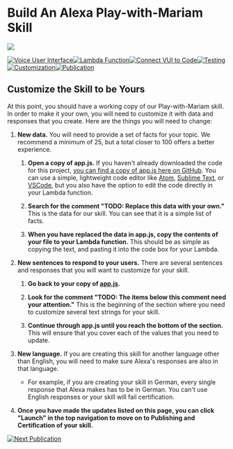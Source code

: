 # Build An Alexa Play-with-Mariam Skill
<img src="https://m.media-amazon.com/images/G/01/mobile-apps/dex/alexa/alexa-skills-kit/tutorials/quiz-game/header._TTH_.png" />

[![Voice User Interface](https://m.media-amazon.com/images/G/01/mobile-apps/dex/alexa/alexa-skills-kit/tutorials/navigation/1-locked._TTH_.png)](./1-voice-user-interface.md)[![Lambda Function](https://m.media-amazon.com/images/G/01/mobile-apps/dex/alexa/alexa-skills-kit/tutorials/navigation/2-locked._TTH_.png)](./2-lambda-function.md)[![Connect VUI to Code](https://m.media-amazon.com/images/G/01/mobile-apps/dex/alexa/alexa-skills-kit/tutorials/navigation/3-locked._TTH_.png)](./3-connect-vui-to-code.md)[![Testing](https://m.media-amazon.com/images/G/01/mobile-apps/dex/alexa/alexa-skills-kit/tutorials/navigation/4-locked._TTH_.png)](./4-testing.md)[![Customization](https://m.media-amazon.com/images/G/01/mobile-apps/dex/alexa/alexa-skills-kit/tutorials/navigation/5-on._TTH_.png)](./5-customization.md)[![Publication](https://m.media-amazon.com/images/G/01/mobile-apps/dex/alexa/alexa-skills-kit/tutorials/navigation/6-off._TTH_.png)](./6-publication.md)

## Customize the Skill to be Yours

At this point, you should have a working copy of our Play-with-Mariam skill.  In order to make it your own, you will need to customize it with data and responses that you create.  Here are the things you will need to change:

1.  **New data.** You will need to provide a set of facts for your topic.  We recommend a minimum of 25, but a total closer to 100 offers a better experience.

    1.  **Open a copy of app.js.** If you haven't already downloaded the code for this project, [you can find a copy of app.js here on GitHub](https://github.com/alexa/skill-sample-nodejs-fact/blob/en-US/lambda/custom/app.js).  You can use a simple, lightweight code editor like [Atom](http://atom.io), [Sublime Text](http://sublimetext.com), or [VSCode](http://code.visualstudio.com), but you also have the option to edit the code directly in your Lambda function.

    2.  **Search for the comment "TODO: Replace this data with your own."**  This is the data for our skill.  You can see that it is a simple list of facts.

    3.  **When you have replaced the data in app.js, copy the contents of your file to your Lambda function.**  This should be as simple as copying the text, and pasting it into the code box for your Lambda.


2.  **New sentences to respond to your users.** There are several sentences and responses that you will want to customize for your skill.

    1.  **Go back to your copy of [app.js](https://github.com/alexa/skill-sample-nodejs-fact/blob/en-US/lambda/custom/app.js).**

    2.  **Look for the comment "TODO: The items below this comment need your attention."** This is the beginning of the section where you need to customize several text strings for your skill.

    3.  **Continue through app.js until you reach the bottom of the section.**  This will ensure that you cover each of the values that you need to update.

3.  **New language.** If you are creating this skill for another language other than English, you will need to make sure Alexa's responses are also in that language.

    *  For example, if you are creating your skill in German, every single response that Alexa makes has to be in German.  You can't use English responses or your skill will fail certification.

4.  **Once you have made the updates listed on this page, you can click "Launch" in the top navigation to move on to Publishing and Certification of your skill.**

<!--
    ![Dev Portal Next](https://m.media-amazon.com/images/G/01/mobile-apps/dex/alexa/alexa-skills-kit/tutorials/general/3-7-next-button._TTH_.png)
-->

[![Next Publication](https://m.media-amazon.com/images/G/01/mobile-apps/dex/alexa/alexa-skills-kit/tutorials/general/buttons/button_next_publication._TTH_.png)](6-publication.md)
